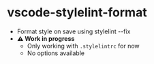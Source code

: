 # vscode-stylelint-format

- Format style on save using stylelint --fix
- **:warning: Work in progress**
	- Only working with `.stylelintrc` for now
	- No options available



